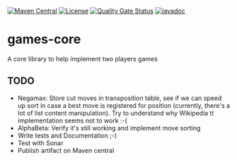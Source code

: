 [![Maven Central](https://img.shields.io/maven-central/v/com.fathzer/games-core)](https://central.sonatype.com/artifact/com.fathzer/games-core)
[![License](https://img.shields.io/badge/license-Apache%202.0-brightgreen.svg)](https://github.com/fathzer-games/games-core/blob/master/LICENSE)
[![Quality Gate Status](https://sonarcloud.io/api/project_badges/measure?project=fathzer_games-core&metric=alert_status)](https://sonarcloud.io/summary/new_code?id=fathzer-games_games-core)
[![javadoc](https://javadoc.io/badge2/com.fathzer/games-core/javadoc.svg)](https://javadoc.io/doc/com.fathzer/games-core)

# games-core
A core library to help implement two players games

## TODO
- Negamax: Store cut moves in transposition table, see if we can speed up sort in case a best move is registered for position (currently, there's a lot of list content manipulation). Try to understand why Wikipedia tt implementation seems not to work :-(
- AlphaBeta: Verify it's still working and implement move sorting
- Write tests and Documentation ;-)
- Test with Sonar
- Publish artifact on Maven central
